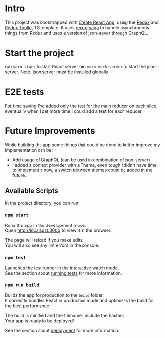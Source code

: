 # Intro

This project was bootstrapped with [Create React App](https://github.com/facebook/create-react-app), using the [Redux](https://redux.js.org/) and [Redux Toolkit](https://redux-toolkit.js.org/) TS template. It uses [redux-saga](https://redux-saga.js.org/) to handle asynchronous things from Redux and uses a version of json-sever through GraphQL.

# Start the project

run `yarn start` to start React server
run `yarn mock:server` to start the json-server. Note: json server must be installed globally

# E2E tests

For time saving I've added only the test for the main reducer on each slice, eventually when I get more time I could add a test for each reducer.

# Future Improvements

While building the app some things that could be done to better improve my implementation can be:

- Add usage of GraphQL (can be used in combination of json-server)
- I added a context provider with a Theme, even tough I didn't have time to implement it now, a switch between themes could be added in the future.

## Available Scripts

In the project directory, you can run:

### `npm start`

Runs the app in the development mode.\
Open [http://localhost:3000](http://localhost:3000) to view it in the browser.

The page will reload if you make edits.\
You will also see any lint errors in the console.

### `npm test`

Launches the test runner in the interactive watch mode.\
See the section about [running tests](https://facebook.github.io/create-react-app/docs/running-tests) for more information.

### `npm run build`

Builds the app for production to the `build` folder.\
It correctly bundles React in production mode and optimizes the build for the best performance.

The build is minified and the filenames include the hashes.\
Your app is ready to be deployed!

See the section about [deployment](https://facebook.github.io/create-react-app/docs/deployment) for more information.
